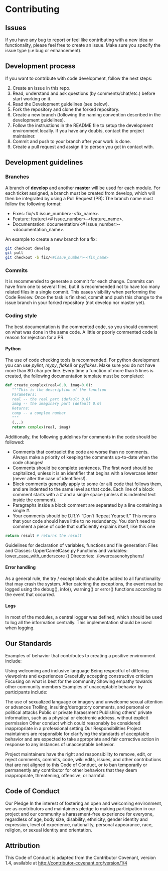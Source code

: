 # Contributing

## Issues

If you have any bug to report or feel like contributing with a new idea or functionality, please feel free to create an issue. Make sure you specify the issue type (i.e bug or enhancement).

## Development process

If you want to contribute with code development, follow the next steps:

2. Create an issue in this repo.
3. Read, understand and ask questions (by comments/chat/etc.) before start working on it.
4. Read the Development guidelines (see below).
5. Fork the repository and clone the forked repository.
6. Create a new branch (following the naming convention described in the development guidelines).
7. Follow the instructions in the README file to setup the development environment locally. If you have any doubts, contact the project maintainer.
8. Commit and push to your branch after your work is done.
9. Create a pull request and assign it to person you got in contact with.

## Development guidelines

### Branches

A branch of **develop** and another **master** will be used for each module.
For each ticket assigned, a branch must be created from develop, which will then be integrated by using a Pull Request (PR):
The branch name must follow the following format:

* Fixes: fix/<# issue_number>-<fix_name>.
* Feature: feature/<# issue_number>-<feature_name>.
* Documentation: documentation/<# issue_number>-<documentation_name>.

An example to create a new branch for a fix:

```bash
git checkout develop
git pull
git checkout -b fix/<#issue_number>-<fix_name>
```

### Commits

It is recommended to generate a commit for each change. Commits can have from one to several files, but it is recommended not to have too many related files in a single commit. This eases visibility when performing the Code Review.
Once the task is finished, commit and push this change to the issue branch in your forked repository (not develop nor master yet).

### Coding style

The best documentation is the commented code, so you should comment on what was done in the same code. A little or poorly commented code is reason for rejection for a PR.

#### Python

The use of code checking tools is recommended. For python development you can use *pylint*, *mypy*, *flake8* or *pyflakes*.
Make sure you do not have more than 80 char per line.
Every time a function of more than 5 lines is created, the following documentation template must be completed:

```python
def create_complex(real=0.0, imag=0.0):
   """This is the description of the function
   Parameters:
   real -- the real part (default 0.0)
   imag -- the imaginary part (default 0.0)
   Returns:
   comp -- a complex number
   """
   (...)
   return complex(real, imag)
```

Additionally, the following guidelines for comments in the code should be followed:

* Comments that contradict the code are worse than no comments. Always make a priority of keeping the comments up-to-date when the code changes!
* Comments should be complete sentences. The first word should be capitalized, unless it is an identifier that begins with a lowercase letter (never alter the case of identifiers!).
* Block comments generally apply to some (or all) code that follows them, and are indented to the same level as that code. Each line of a block comment starts with a # and a single space (unless it is indented text inside the comment).
* Paragraphs inside a block comment are separated by a line containing a single #.
* Your comments should be D.R.Y: “Don’t Repeat Yourself.” This means that your code should have little to no redundancy. You don’t need to comment a piece of code that sufficiently explains itself, like this one

```python
return result # returns the result
```

Guidelines for declaration of variables, functions and file generation:
Files and Classes: UpperCamelCase.py
Functions and variables: lower_case_with_underscore ()
Directories: ./lowercasenohyphens/

#### Error handling

As a general rule, the try / except block should be added to all functionality that may crash the system. After catching the exceptions, the event must be logged using the debug(), info(), warning() or error() functions according to the event that occurred.

#### Logs

In most of the modules, a central logger was defined, which should be used to log all the information centrally. This implementation should be used when logging.

## Our Standards

Examples of behavior that contributes to creating a positive environment include:

Using welcoming and inclusive language
Being respectful of differing viewpoints and experiences
Gracefully accepting constructive criticism
Focusing on what is best for the community
Showing empathy towards other community members
Examples of unacceptable behavior by participants include:

The use of sexualized language or imagery and unwelcome sexual attention or advances
Trolling, insulting/derogatory comments, and personal or political attacks
Public or private harassment
Publishing others' private information, such as a physical or electronic address, without explicit permission
Other conduct which could reasonably be considered inappropriate in a professional setting
Our Responsibilities
Project maintainers are responsible for clarifying the standards of acceptable behavior and are expected to take appropriate and fair corrective action in response to any instances of unacceptable behavior.

Project maintainers have the right and responsibility to remove, edit, or reject comments, commits, code, wiki edits, issues, and other contributions that are not aligned to this Code of Conduct, or to ban temporarily or permanently any contributor for other behaviors that they deem inappropriate, threatening, offensive, or harmful.

## Code of Conduct

Our Pledge
In the interest of fostering an open and welcoming environment, we as contributors and maintainers pledge to making participation in our project and our community a harassment-free experience for everyone, regardless of age, body size, disability, ethnicity, gender identity and expression, level of experience, nationality, personal appearance, race, religion, or sexual identity and orientation.

## Attribution

This Code of Conduct is adapted from the Contributor Covenant, version 1.4, available at http://contributor-covenant.org/version/1/4
